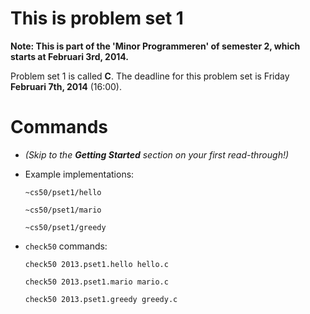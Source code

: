 # This is problem set 1

**Note: This is part of the 'Minor Programmeren' of semester 2, which starts at
Februari 3rd, 2014.**

Problem set 1 is called **C**.
The deadline for this problem set is Friday **Februari 7th, 2014** (16:00).

# Commands

* *(Skip to the __Getting Started__ section on your first read-through!)*

* Example implementations:

	`~cs50/pset1/hello`

	`~cs50/pset1/mario`

	`~cs50/pset1/greedy`

* `check50` commands:

	`check50 2013.pset1.hello hello.c`

	`check50 2013.pset1.mario mario.c`

	`check50 2013.pset1.greedy greedy.c`

